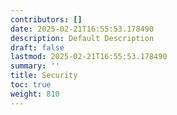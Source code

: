 ```yaml
---
contributors: []
date: 2025-02-21T16:55:53.178490
description: Default Description
draft: false
lastmod: 2025-02-21T16:55:53.178490
summary: ''
title: Security
toc: true
weight: 810
---
```



